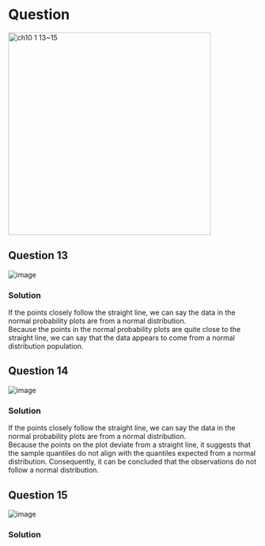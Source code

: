 # Question
<img width="409" alt="ch10 1 13~15" src="![image](https://github.com/user-attachments/assets/77b8789a-de41-436d-986f-79960b3c107d)"/>


## Question 13
![image](https://github.com/user-attachments/assets/30f4f690-75b7-4c02-a0a2-c0823afb90ef)


### Solution

If the points closely follow the straight line, we can say the data in the normal probability plots are from a normal distribution.  
Because the points in the normal probability plots are quite close to the straight line, we can say that the data appears to come from a normal distribution population.  


## Question 14
![image](https://github.com/user-attachments/assets/9532d64d-a9b9-4430-bd02-3830b7443429)

### Solution

If the points closely follow the straight line, we can say the data in the normal probability plots are from a normal distribution.  
Because the points on the plot deviate from a straight line, it suggests that the sample quantiles do not align with the quantiles expected from a normal distribution. Consequently, it can be concluded that the observations do not follow a normal distribution.

## Question 15
![image](https://github.com/user-attachments/assets/2857118e-ea77-4e2c-8642-1fa1a64408b6)

### Solution
